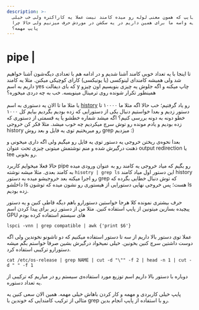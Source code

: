 ```yaml
---
description: >-
  پایپ که همون معنی لوله رو میده کامند نیست عملا یه کاراکتره ولی خب خیلی
  کاربردیه واسه ما برای همین داریم در یه سکشن در موردش حرف میزنیم ولی حالا چرا
  پایپ مهمه؟
---
```


# pipe  |

تا اینجا با یه تعداد خوبی کامند آشنا شدیم و در ادامه هم با تعدادی دیگه‌شون آشنا خواهیم شد ولی همیشه کامندای لینوکسی (یا یونیکسی) کارای کوچیکی میکنن. مثلا یه کامند داریم به اسم yes که بای دیفالت y چاپ میکنه و اگه جلوش یه چیزی بنویسیم اون چیزو همینطور تکرار شونده روی ترمینال مینویسه. خب به چه دردی میخوره؟\
\
یا مثلا ما تا الان یه دستوری به اسم [history](history.md) رو یاد گرفتیم؛ خب حالا اگه مثلا ما ۱۰۰۰۰ تا دستور زدیم و بعدا خواستیم دنبال یکی از دستورایی که زده بودیم بگردیم بیایم کل ۱۰۰۰ خطو دونه به دونه بررسی کنیم؟ اگه میشد شماره خطشو یا یه قسمتی از دستوری که زده بودیم و یادم مونده رو توش سرچ میکردیم چه خوب میشد. مثلا فکر کن خروجی history رو میریختیم توی یه فایل و بعد روش grep میزدیم :)

بعدا نحوه‌ی ریختن خروجی یه دستور توی یه فایل رو میگیم ولی اگه داری میخونی و ذهنت درگیرش شده و منم نوشتمش میتونی چیزی تحت عنوان output redirection یا tee رو بخونی.

حالا فعلا میخوایم کاربرد pipe رو بگیم که میاد خروجی یه کامند رو به عنوان ورودی میده به کامند بعدی. مثلا میشه نوشته `hisotry | grep ls` این دستور اول میاد کامند history رو اجرا میکنه بعد خروجیشو میده به دستور grep که توش دنبال خطایی بگرده که داخلشو ls هست؛ پس خروجی نهایی دستورایی از هیستوری رو نشون میده که توشون ls زده بودیم.

حرف بیشتری نمونده کلا هرجا خواستین دستورارو باهم دیگه قاطی کنین و یه دستور پیچیده بسازین میتونین از پایپ استفاده کنین. مثلا من از دستور زیر برای پیدا کردن اسم GPU های سیستم استفاده کرده بودم

```
lspci -vnn | grep compatible | awk {'print $6'}
```

عملا توی دستور بالا داریم از سه تا دستور استفاده میکنیم که دو تاشونو نخوندین ولی اگه دوست داشتین سرچ  کنین بخونین. خیلی نمیخواد درگیرش بشین صرفا خواستم بگم میشه دستورارو ترکیبی استفاده کرد.

```
cat /etc/os-release | grep NAME | cut -d "\"" -f 2 | head -n 1 | cut -d " " -f 1
```

دوباره با دستور بالا داریم اسم توزیع مورد استفاده‌ی سیستم رو در میاریم که ترکیبی از یه تعداد دستوره.

پایپ خیلی کاربردی و مهمه و کار کردن باهاش خیلی مهمه. همین الان سعی کنین یه مثالی از ترکیب کامندایی که خوندین با grep رو با استفاده از پایپ انجام بدین.
